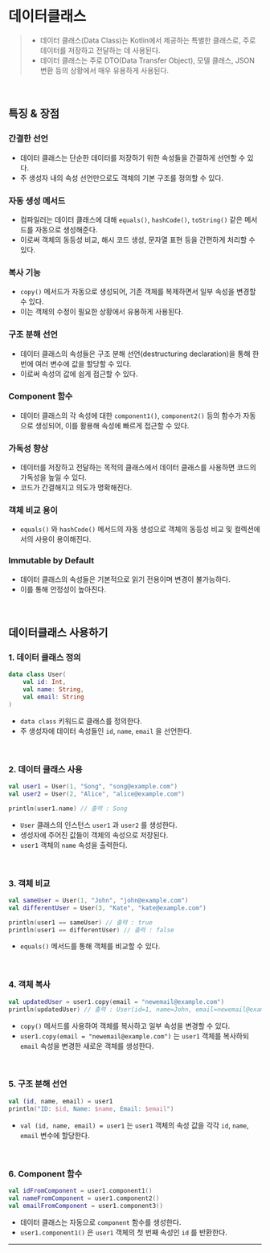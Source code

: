 # **데이터클래스**
> - 데이터 클래스(Data Class)는 Kotlin에서 제공하는 특별한 클래스로, 주로 데이터를 저장하고 전달하는 데 사용된다.
> - 데이터 클래스는 주로 DTO(Data Transfer Object), 모델 클래스, JSON 변환 등의 상황에서 매우 유용하게 사용된다.

<br>

## **특징 & 장점**
### 간결한 선언
- 데이터 클래스는 단순한 데이터를 저장하기 위한 속성들을 간결하게 선언할 수 있다.
- 주 생성자 내의 속성 선언만으로도 객체의 기본 구조를 정의할 수 있다.

### 자동 생성 메서드
- 컴파일러는 데이터 클래스에 대해 `equals()`, `hashCode()`, `toString()` 같은 메서드를 자동으로 생성해준다.
- 이로써 객체의 동등성 비교, 해시 코드 생성, 문자열 표현 등을 간편하게 처리할 수 있다.

### 복사 기능
- `copy()` 메서드가 자동으로 생성되어, 기존 객체를 복제하면서 일부 속성을 변경할 수 있다. 
- 이는 객체의 수정이 필요한 상황에서 유용하게 사용된다.

### 구조 분해 선언
- 데이터 클래스의 속성들은 구조 분해 선언(destructuring declaration)을 통해 한 번에 여러 변수에 값을 할당할 수 있다.
- 이로써 속성의 값에 쉽게 접근할 수 있다.

### Component 함수
- 데이터 클래스의 각 속성에 대한 `component1()`, `component2()` 등의 함수가 자동으로 생성되어, 이를 활용해 속성에 빠르게 접근할 수 있다.

### 가독성 향상
-  데이터를 저장하고 전달하는 목적의 클래스에서 데이터 클래스를 사용하면 코드의 가독성을 높일 수 있다. 
- 코드가 간결해지고 의도가 명확해진다.

### 객체 비교 용이
- `equals()` 와 `hashCode()` 메서드의 자동 생성으로 객체의 동등성 비교 및 컬렉션에서의 사용이 용이해진다.

### Immutable by Default
- 데이터 클래스의 속성들은 기본적으로 읽기 전용이며 변경이 불가능하다.
- 이를 통해 안정성이 높아진다.

<br>

## **데이터클래스 사용하기**
### 1. 데이터 클래스 정의
```kotlin
data class User(
    val id: Int, 
    val name: String, 
    val email: String
)
```
- `data class` 키워드로 클래스를 정의한다.
- 주 생성자에 데이터 속성들인 `id`, `name`, `email` 을 선언한다.

<br>

### 2. 데이터 클래스 사용
```kotlin
val user1 = User(1, "Song", "song@example.com")
val user2 = User(2, "Alice", "alice@example.com")

println(user1.name) // 출력 : Song
```
- `User` 클래스의 인스턴스 `user1` 과 `user2` 를 생성한다.
- 생성자에 주어진 값들이 객체의 속성으로 저장된다.
- `user1` 객체의 `name` 속성을 출력한다.

<br>

### 3. 객체 비교
```kotlin
val sameUser = User(1, "John", "john@example.com")
val differentUser = User(3, "Kate", "kate@example.com")

println(user1 == sameUser) // 출력 : true
println(user1 == differentUser) // 출력 : false
```
- `equals()` 메서드를 통해 객체를 비교할 수 있다.

<br>

### 4. 객체 복사
```kotlin
val updatedUser = user1.copy(email = "newemail@example.com")
println(updatedUser) // 출력 : User(id=1, name=John, email=newemail@example.com)
```
- `copy()` 메서드를 사용하여 객체를 복사하고 일부 속성을 변경할 수 있다.
- `user1.copy(email = "newemail@example.com")` 는 `user1` 객체를 복사하되 `email` 속성을 변경한 새로운 객체를 생성한다.

<br>

### 5. 구조 분해 선언
```kotlin
val (id, name, email) = user1
println("ID: $id, Name: $name, Email: $email")
```
- `val (id, name, email) = user1` 는 `user1` 객체의 속성 값을 각각 `id`, `name`, `email` 변수에 할당한다.

<br>

### 6. Component 함수
```kotlin
val idFromComponent = user1.component1()
val nameFromComponent = user1.component2()
val emailFromComponent = user1.component3()
```
- 데이터 클래스는 자동으로 `component` 함수를 생성한다.
- `user1.component1()` 은 `user1` 객체의 첫 번째 속성인 `id` 를 반환한다.

***